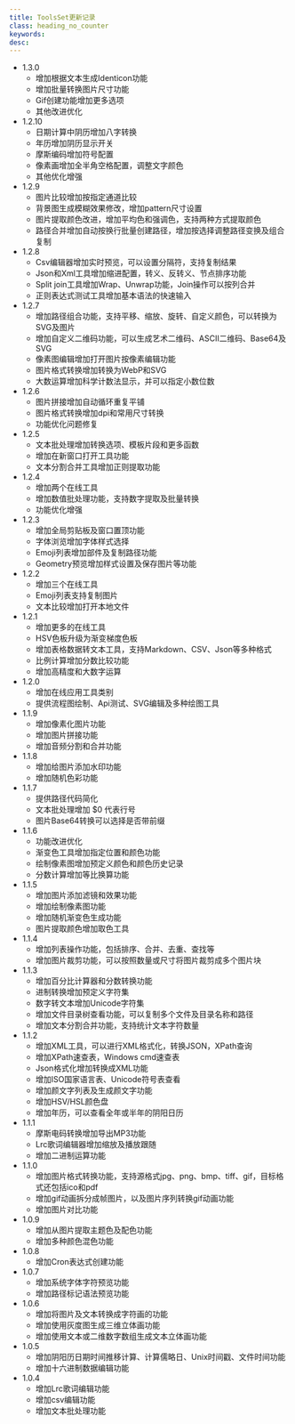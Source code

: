 ```yaml
---
title: ToolsSet更新记录
class: heading_no_counter
keywords: 
desc: 
---
```

* 1.3.0
  * 增加根据文本生成Identicon功能
  * 增加批量转换图片尺寸功能
  * Gif创建功能增加更多选项
  * 其他改进优化
* 1.2.10
  * 日期计算中阴历增加八字转换
  * 年历增加阴历显示开关
  * 摩斯编码增加符号配置
  * 像素画增加全半角空格配置，调整文字颜色
  * 其他优化增强
* 1.2.9
  * 图片比较增加按指定通道比较
  * 背景图生成模糊效果修改，增加pattern尺寸设置
  * 图片提取颜色改进，增加平均色和强调色，支持两种方式提取颜色
  * 路径合并增加自动按换行批量创建路径，增加按选择调整路径变换及组合复制
* 1.2.8
  * Csv编辑器增加实时预览，可以设置分隔符，支持复制结果
  * Json和Xml工具增加缩进配置，转义、反转义、节点排序功能
  * Split join工具增加Wrap、Unwrap功能，Join操作可以按列合并
  * 正则表达式测试工具增加基本语法的快速输入
* 1.2.7
  * 增加路径组合功能，支持平移、缩放、旋转、自定义颜色，可以转换为SVG及图片
  * 增加自定义二维码功能，可以生成艺术二维码、ASCII二维码、Base64及SVG
  * 像素图编辑增加打开图片按像素编辑功能
  * 图片格式转换增加转换为WebP和SVG
  * 大数运算增加科学计数法显示，并可以指定小数位数
* 1.2.6
  * 图片拼接增加自动循环重复平铺
  * 图片格式转换增加dpi和常用尺寸转换
  * 功能优化问题修复
* 1.2.5
  * 文本批处理增加转换选项、模板片段和更多函数
  * 增加在新窗口打开工具功能
  * 文本分割合并工具增加正则提取功能
* 1.2.4
  * 增加两个在线工具
  * 增加数值批处理功能，支持数字提取及批量转换
  * 功能优化增强
* 1.2.3
  * 增加全局剪贴板及窗口置顶功能
  * 字体浏览增加字体样式选择
  * Emoji列表增加部件及复制路径功能
  * Geometry预览增加样式设置及保存图片等功能
* 1.2.2
  * 增加三个在线工具
  * Emoji列表支持复制图片
  * 文本比较增加打开本地文件
* 1.2.1
  * 增加更多的在线工具
  * HSV色板升级为渐变梯度色板
  * 增加表格数据转文本工具，支持Markdown、CSV、Json等多种格式
  * 比例计算增加分数比较功能
  * 增加高精度和大数字运算
* 1.2.0
  * 增加在线应用工具类别
  * 提供流程图绘制、Api测试、SVG编辑及多种绘图工具
* 1.1.9
  * 增加像素化图片功能
  * 增加图片拼接功能
  * 增加音频分割和合并功能
* 1.1.8
  * 增加给图片添加水印功能
  * 增加随机色彩功能
* 1.1.7
  * 提供路径代码简化
  * 文本批处理增加 $0 代表行号
  * 图片Base64转换可以选择是否带前缀
* 1.1.6
  * 功能改进优化
  * 渐变色工具增加指定位置和颜色功能
  * 绘制像素图增加预定义颜色和颜色历史记录
  * 分数计算增加等比换算功能
* 1.1.5
  * 增加图片添加滤镜和效果功能
  * 增加绘制像素图功能
  * 增加随机渐变色生成功能
  * 图片提取颜色增加取色工具
* 1.1.4
  * 增加列表操作功能，包括排序、合并、去重、查找等
  * 增加图片裁剪功能，可以按照数量或尺寸将图片裁剪成多个图片块
* 1.1.3
  * 增加百分比计算器和分数转换功能
  * 进制转换增加预定义字符集
  * 数字转文本增加Unicode字符集
  * 增加文件目录树查看功能，可以复制多个文件及目录名称和路径
  * 增加文本分割合并功能，支持统计文本字符数量
* 1.1.2
  * 增加XML工具，可以进行XML格式化，转换JSON，XPath查询
  * 增加XPath速查表，Windows cmd速查表
  * Json格式化增加转换成XML功能
  * 增加ISO国家语言表、Unicode符号表查看
  * 增加颜文字列表及生成颜文字功能
  * 增加HSV/HSL颜色盘
  * 增加年历，可以查看全年或半年的阴阳日历
* 1.1.1
  * 摩斯电码转换增加导出MP3功能
  * Lrc歌词编辑器增加缩放及播放跟随
  * 增加二进制运算功能
* 1.1.0
  * 增加图片格式转换功能，支持源格式jpg、png、bmp、tiff、gif，目标格式还包括ico和pdf
  * 增加gif动画拆分成帧图片，以及图片序列转换gif动画功能
  * 增加图片对比功能
* 1.0.9
  * 增加从图片提取主题色及配色功能
  * 增加多种颜色混色功能
* 1.0.8
  * 增加Cron表达式创建功能
* 1.0.7
  * 增加系统字体字符预览功能
  * 增加路径标记语法预览功能
* 1.0.6
  * 增加将图片及文本转换成字符画的功能
  * 增加使用灰度图生成三维立体画功能
  * 增加使用文本或二维数字数组生成文本立体画功能
* 1.0.5
  * 增加阴阳历日期时间推移计算、计算儒略日、Unix时间戳、文件时间功能
  * 增加十六进制数据编辑功能
* 1.0.4
  * 增加Lrc歌词编辑功能
  * 增加csv编辑功能
  * 增加文本批处理功能